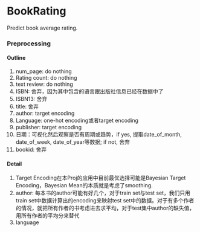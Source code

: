 # BookRating
Predict book average rating.

### Preprocessing
#### Outline
1. num_page: do nothing
2. Rating count: do nothing
3. text review: do nothing
4. ISBN: 舍弃，因为其中包含的语言跟出版社信息已经在数据中了
5. ISBN13: 舍弃
6. title: 舍弃
7. author: target encoding
8. Language: one-hot encoding或者target encoding
9. publisher: target encoding
10. 日期：可视化然后观察是否有周期或趋势，if yes, 提取date_of_month, date_of_week, date_of_year等数据; if not, 舍弃
11. bookid: 舍弃

#### Detail
1. Target Encoding在本Proj的应用中目前最优选择可能是Bayesian Target Encoding，Bayesian Mean的本质就是考虑了smoothing.
2. author: 每本书的author可能有好几个，对于train set与test set，我们只用train set中数据计算出的encoding来映射test set中的数据。对于有多个作者的情况，就把所有作者的书考虑进去求平均，对于test集中author的缺失值，用所有作者的平均分来替代
3. language
